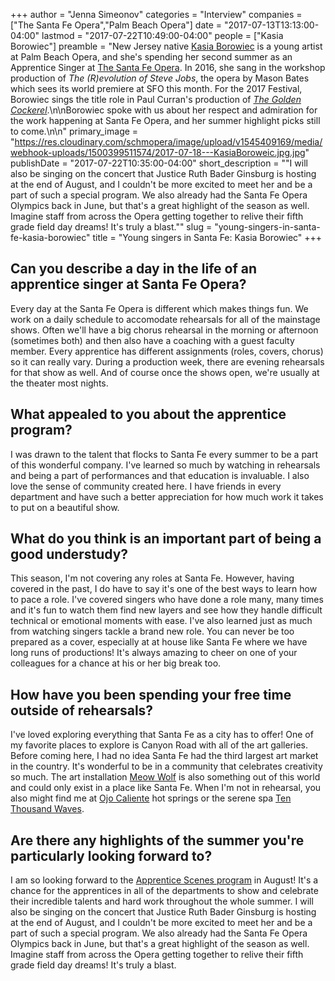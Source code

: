 +++
author = "Jenna Simeonov"
categories = "Interview"
companies = ["The Santa Fe Opera","Palm Beach Opera"]
date = "2017-07-13T13:13:00-04:00"
lastmod = "2017-07-22T10:49:00-04:00"
people = ["Kasia Borowiec"]
preamble = "New Jersey native [Kasia Borowiec](/scene/people/kasia-borowiec/) is a young artist at Palm Beach Opera, and she's spending her second summer as an Apprentice Singer at [The Santa Fe Opera](/scene/companies/the-santa-fe-opera/). In 2016, she sang in the workshop production of *The (R)evolution of Steve Jobs*, the opera by Mason Bates which sees its world premiere at SFO this month. For the 2017 Festival, Borowiec sings the title role in Paul Curran's production of [*The Golden Cockerel*](https://www.santafeopera.org/operas-and-ticketing/the-golden-cockerel).\n\nBorowiec spoke with us about her respect and admiration for the work happening at Santa Fe Opera, and her summer highlight picks still to come.\n\n"
primary_image = "https://res.cloudinary.com/schmopera/image/upload/v1545409169/media/webhook-uploads/1500399511574/2017-07-18---KasiaBoroweic.jpg.jpg"
publishDate = "2017-07-22T10:35:00-04:00"
short_description = "&quot;I will also be singing on the concert that Justice Ruth Bader Ginsburg is hosting at the end of August, and I couldn&#039;t be more excited to meet her and be a part of such a special program. We also already had the Santa Fe Opera Olympics back in June, but that&#039;s a great highlight of the season as well. Imagine staff from across the Opera getting together to relive their fifth grade field day dreams! It&#039;s truly a blast.&quot;"
slug = "young-singers-in-santa-fe-kasia-borowiec"
title = "Young singers in Santa Fe: Kasia Borowiec"
+++

## Can you describe a day in the life of an apprentice singer at Santa Fe Opera?

Every day at the Santa Fe Opera is different which makes things fun. We work on a daily schedule to accomodate rehearsals for all of the mainstage shows. Often we'll have a big chorus rehearsal in the morning or afternoon (sometimes both) and then also have a coaching with a guest faculty member. Every apprentice has different assignments (roles, covers, chorus) so it can really vary. During a production week, there are evening rehearsals for that show as well.  And of course once the shows open, we're usually at the theater most nights. 

## What appealed to you about the apprentice program?

I was drawn to the talent that flocks to Santa Fe every summer to be a part of this wonderful company. I've learned so much by watching in rehearsals and being a part of performances and that education is invaluable. I also love the sense of community created here. I have friends in every department and have such a better appreciation for how much work it takes to put on a beautiful show.

## What do you think is an important part of being a good understudy?

This season, I'm not covering any roles at Santa Fe. However, having covered in the past, I do have to say it's one of the best ways to learn how to pace a role.  I've covered singers who have done a role many, many times and it's fun to watch them find new layers and see how they handle difficult technical or emotional moments with ease. I've also learned just as much from watching singers tackle a brand new role. You can never be too prepared as a cover, especially at at house like Santa Fe where we have long runs of productions! It's always amazing to cheer on one of your colleagues for a chance at his or her big break too.

## How have you been spending your free time outside of rehearsals?

I've loved exploring everything that Santa Fe as a city has to offer! One of my favorite places to explore is Canyon Road with all of the art galleries. Before coming here, I had no idea Santa Fe had the third largest art market in the country. It's wonderful to be in a community that celebrates creativity so much. The art installation [Meow Wolf](https://meowwolf.com/) is also something out of this world and could only exist in a place like Santa Fe. When I'm not in rehearsal, you also might find me at [Ojo Caliente](https://www.ojospa.com/) hot springs or the serene spa [Ten Thousand Waves](https://tenthousandwaves.com/). 

## Are there any highlights of the summer you're particularly looking forward to? 
 
I am so looking forward to the [Apprentice Scenes program](https://www.santafeopera.org/operas-and-ticketing/apprentice-showcase-scenes) in August! It's a chance for the apprentices in all of the departments to show and celebrate their incredible talents and hard work throughout the whole summer. I will also be singing on the concert that Justice Ruth Bader Ginsburg is hosting at the end of August, and I couldn't be more excited to meet her and be a part of such a special program. We also already had the Santa Fe Opera Olympics back in June, but that's a great highlight of the season as well. Imagine staff from across the Opera getting together to relive their fifth grade field day dreams! It's truly a blast.
